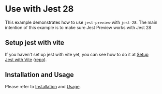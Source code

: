 # Use with Jest 28

This example demonstrates how to use `jest-preview` with `jest-28`. The main intention of this example is to make sure Jest Preview works with Jest 28

## Setup jest with vite

If you haven't set up jest with vite yet, you can see how to do it at [Setup Jest with Vite](https://hung.dev/jest-vite) ([repo](https://github.com/nvh95/jest-with-vite)).

## Installation and Usage

Please refer to [Installation](../../README.md#installation) and [Usage](../../README.md#usage).
